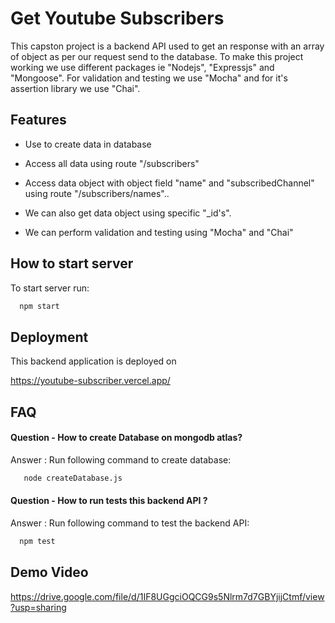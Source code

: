 # Get Youtube Subscribers
This capston project is a backend API used to get an response with an array of object as per our request send to the database. To make this project working we use different packages ie "Nodejs", "Expressjs" and "Mongoose". For validation and testing we use "Mocha" and for it's assertion library we use "Chai".
## Features

- Use to create data in database
- Access all data using route "/subscribers" 
- Access data object with object field "name" and "subscribedChannel" using route "/subscribers/names"..

- We can also get data object using specific "_id's".
- We can perform validation and testing using "Mocha" and "Chai"


## How to start server
To start server run:

```bash
  npm start
```
## Deployment
This backend application is deployed on 

https://youtube-subscriber.vercel.app/

## FAQ

#### Question  - How to create Database on mongodb atlas?

Answer : Run following command to create database:

```bash
   node createDatabase.js
``` 

#### Question  - How to run tests this backend API ?

Answer : Run following command to test the backend API:

```bash
  npm test
``` 




## Demo Video

https://drive.google.com/file/d/1IF8UGgciOQCG9s5Nlrm7d7GBYjijCtmf/view?usp=sharing

